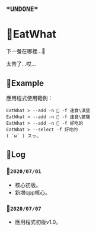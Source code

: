 ## **`*UNDONE*`**
# **🍣EatWhat**

下一餐在哪裡…🥺

太苦了…哎…

**🍙Example**
----------
應用程式使用範例：
```
EatWhat > --add -n 🍔 -f 速食\漢堡
EatWhat > --add -n 🍕 -f 速食\披薩
EatWhat > --add -n 💩 -f 好吃的
EatWhat > --select -f 好吃的
( ˘ω˘ ) スゥ…
```


**🍙Log**
----------
### **🎫`2020/07/01`**
- 核心初版。
- 新增cpp核心。

### **🎫`2020/07/07`**
- 應用程式初版v1.0。